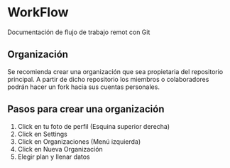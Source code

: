 # WorkFlow
Documentación de flujo de trabajo remot con Git

## Organización

Se recomienda crear una organización que sea propietaria del repositorio principal. A partir de dicho repositorio los miembros o colaboradores podrán hacer un fork hacia sus cuentas personales.

## Pasos para crear una organización

1. Click en tu foto de perfil (Esquina superior derecha)
2. Click en Settings
3. Click en Organizaciones (Menú izquierda)
4. Click en Nueva Organización
5. Elegir plan y llenar datos

